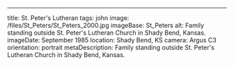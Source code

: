 ---
title: St. Peter's Lutheran
tags: john
image: /files/St_Peters/St_Peters_2000.jpg
imageBase: St_Peters
alt: Family standing outside St. Peter's Lutheran Church in Shady Bend, Kansas.
imageDate: September 1985
location: Shady Bend, KS
camera: Argus C3
orientation: portrait
metaDescription: Family standing outside St. Peter's Lutheran Church in Shady Bend, Kansas.